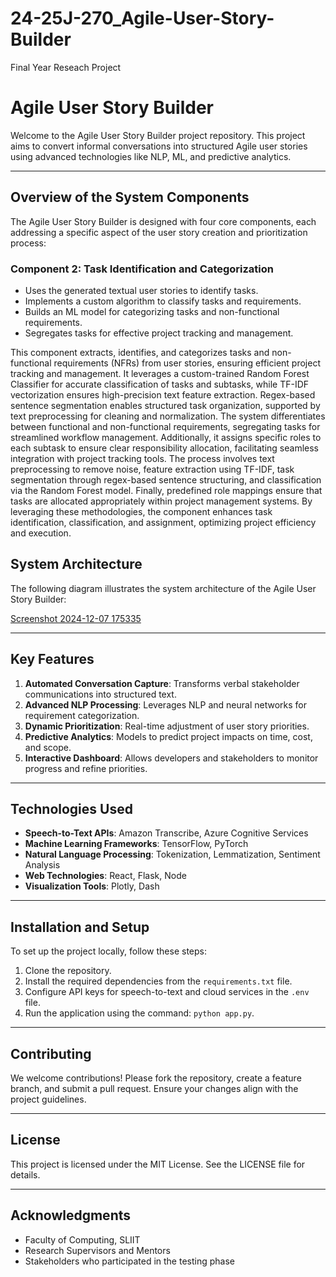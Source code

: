 # 24-25J-270_Agile-User-Story-Builder
Final Year Reseach Project
# Agile User Story Builder

Welcome to the Agile User Story Builder project repository. This project aims to convert informal conversations into structured Agile user stories using advanced technologies like NLP, ML, and predictive analytics.

---

## Overview of the System Components

The Agile User Story Builder is designed with four core components, each addressing a specific aspect of the user story creation and prioritization process:



### **Component 2: Task Identification and Categorization**
- Uses the generated textual user stories to identify tasks.
- Implements a custom algorithm to classify tasks and requirements.
- Builds an ML model for categorizing tasks and non-functional requirements.
- Segregates tasks for effective project tracking and management.

This component extracts, identifies, and categorizes tasks and non-functional requirements (NFRs) from user stories, ensuring efficient project tracking and management. It leverages a custom-trained Random Forest Classifier for accurate classification of tasks and subtasks, while TF-IDF vectorization ensures high-precision text feature extraction. Regex-based sentence segmentation enables structured task organization, supported by text preprocessing for cleaning and normalization. The system differentiates between functional and non-functional requirements, segregating tasks for streamlined workflow management. Additionally, it assigns specific roles to each subtask to ensure clear responsibility allocation, facilitating seamless integration with project tracking tools. The process involves text preprocessing to remove noise, feature extraction using TF-IDF, task segmentation through regex-based sentence structuring, and classification via the Random Forest model. Finally, predefined role mappings ensure that tasks are allocated appropriately within project management systems. By leveraging these methodologies, the component enhances task identification, classification, and assignment, optimizing project efficiency and execution.

## System Architecture

The following diagram illustrates the system architecture of the Agile User Story Builder:

[Screenshot 2024-12-07 175335](https://github.com/user-attachments/assets/002c6e3a-6617-43dd-b066-23aab6118451)


---

## Key Features
1. **Automated Conversation Capture**: Transforms verbal stakeholder communications into structured text.
2. **Advanced NLP Processing**: Leverages NLP and neural networks for requirement categorization.
3. **Dynamic Prioritization**: Real-time adjustment of user story priorities.
4. **Predictive Analytics**: Models to predict project impacts on time, cost, and scope.
5. **Interactive Dashboard**: Allows developers and stakeholders to monitor progress and refine priorities.

---

## Technologies Used
- **Speech-to-Text APIs**: Amazon Transcribe, Azure Cognitive Services
- **Machine Learning Frameworks**: TensorFlow, PyTorch
- **Natural Language Processing**: Tokenization, Lemmatization, Sentiment Analysis
- **Web Technologies**: React, Flask, Node
- **Visualization Tools**: Plotly, Dash

---

## Installation and Setup
To set up the project locally, follow these steps:
1. Clone the repository.
2. Install the required dependencies from the `requirements.txt` file.
3. Configure API keys for speech-to-text and cloud services in the `.env` file.
4. Run the application using the command: `python app.py`.

---

## Contributing
We welcome contributions! Please fork the repository, create a feature branch, and submit a pull request. Ensure your changes align with the project guidelines.

---

## License
This project is licensed under the MIT License. See the LICENSE file for details.

---

## Acknowledgments
- Faculty of Computing, SLIIT
- Research Supervisors and Mentors
- Stakeholders who participated in the testing phase
